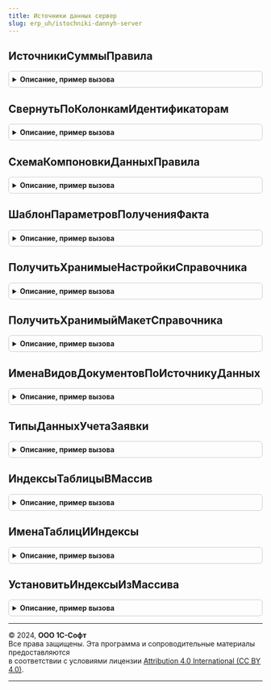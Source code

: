 ```yaml
---
title: Источники данных сервер
slug: erp_uh/istochniki-dannyh-server
---
```



## ИсточникиСуммыПравила
<details style="margin: 1em 0; padding: 0.5em; border: 1px solid #ccc; border-radius: 6px;">

<summary style="font-weight: bold; cursor: pointer;">Описание, пример вызова</summary>

```bsl

// Возвращает имена показателей и соответствующих полей из схемы-источника
//
// Параметры:
//	СхемаКомпоновкиДанных - СхемаКомпоновкиДанных - схема источник данных, которая содержит набор данных типа "Объединение" с именем "ОбъединенныйФакт"
//	Правило - СправочникСсылка.ПравилаПолученияФактаПоПоказателямБюджетов, СправочникСсылка.ПравилаПолученияФактаПоСтатьямБюджетов - правило получения фактических данных.
//
// Возвращаемое значение:
//	Структура - сопоставленные показатели факта и поля источника данных:
//		* Ключ     - Строка - имя показателя фактических данных
//		* Значение - Строка - имя поля в схеме-источнике данных.
//
Функция ИсточникиСуммыПравила(СхемаКомпоновкиДанных, Правило) Экспорт
```

Пример вызова
```bsl
Результат = ИсточникиДанныхСервер.ИсточникиСуммыПравила(СхемаКомпоновкиДанных, Правило) 
```
</details>

## СвернутьПоКолонкамИдентификаторам
<details style="margin: 1em 0; padding: 0.5em; border: 1px solid #ccc; border-radius: 6px;">

<summary style="font-weight: bold; cursor: pointer;">Описание, пример вызова</summary>

```bsl

// Делает свертку однотипно названных колонок таблицы значений в одну колонку с переносом данных.
// Например, позволяет несколько колонок Аналитика1..6 свернуть в одну колонку Аналитика.
// Имена сворачиваемых колонок должны состоять из двух (трех) частей - ИмяКолонкиИзмерения+(ПрефиксИдентификатора)+Идентификатор.
//
// Параметры:
//	ТаблицаДанных         - ТаблицаЗначений - таблица, колонки которой будут свернуты
//		После свертки таблица будет содержать следующие колонки:
//			Колонки, не указанные в КолонкиИзмерения
//			Колонки, указанные в КолонкиИзмерения, но свернутые из нескольких в одну
//			Колонки, указанные в КолонкиАгрегаты с просуммированными данными.
//	КолонкиИзмерения      - Строка, Массив - имена колонок через запятую, по уникальным  значениям которых будет сворачиваться таблица.
//		После свертки колонки будут удалены.
//	Идентификаторы        - Массив - строковые идентификаторы, по которым будут сворачиваться колонки и которые содержаться в именах колонок.
//		Например, уникальный идентификатор или порядковый номер колонки.
//	ПрефиксИдентификатора - Строка - префикс, который будет использоваться как составная часть идентификатора
//	КолонкиАгрегаты       - Строка, Массив - мена колонок через запятую, значения которых будут суммироваться при свертке.
//	НечеткоеСоответствиеИдентификаторов - Булево - Признак нечеткого соответствия идентификаторов
//
Процедура СвернутьПоКолонкамИдентификаторам(ТаблицаДанных, КолонкиИзмерения, Идентификаторы, ПрефиксИдентификатора = "", КолонкиАгрегаты = Неопределено, НечеткоеСоответствиеИдентификаторов = Ложь) Экспорт
```

Пример вызова
```bsl
ИсточникиДанныхСервер.СвернутьПоКолонкамИдентификаторам(ТаблицаДанных, КолонкиИзмерения, Идентификаторы, ПрефиксИдентификатора, КолонкиАгрегаты, НечеткоеСоответствиеИдентификаторов);
```
</details>

## СхемаКомпоновкиДанныхПравила
<details style="margin: 1em 0; padding: 0.5em; border: 1px solid #ccc; border-radius: 6px;">

<summary style="font-weight: bold; cursor: pointer;">Описание, пример вызова</summary>

```bsl

// Возвращает схему для правила получения фактических данных
//
// Параметры:
//	ОписаниеПравила - СправочникСсылка.ПравилаПолученияФактаПоПоказателямБюджетов,
//	                - СправочникСсылка.ПравилаПолученияФактаПоСтатьямБюджетов,
//	                - ВыборкаИзРезультатаЗапроса, СтрокаТаблицыЗначений, Структура - Правило получения факта по показателям бюджетов.
//	ОчищаемыеКоллекцииНастроек - Соответствие - имена коллекций, которые требуется гарантированно очистить. Если значение заполнено, будет получена копия СКД.
//	                           - Неопределено - Значение по умолчанию. Настройки не очищаются.
//	РежимПолученияДанных - ПеречислениеСсылка.РежимПолученияДанныхБюджетирования -
//	                                  Все         - в этом случае в запросах схемы компоновки данных удаляется слово РАЗРЕШЕННЫЕ. Возвращена будет копия СКД.
//	                                  Разрешенные - в этом случае схема исполняется как есть.
//	                       Если значение заполнено, будет получена копия СКД.
//	                     - Неопределено - Значение по умолчанию. Текст запроса не меняется.
//	ПолучатьКопиюДляИзменения  - Булево - По умолчанию Ложь. Если Истина, то возвращена будет копия СКД.
//	ТаблицаКорреспонденций - ТаблицаЗначений - таблица фактических данных на основе корреспонденции балансовых регистров.
//
// Возвращаемое значение:
//	СхемаКомпоновкиДанных - СхемаКомпоновкиДанных - схема получения фактических данных, соответствующая источнику.
//
Функция СхемаКомпоновкиДанныхПравила(ОписаниеПравила, ОчищаемыеКоллекцииНастроек = Неопределено, РежимПолученияДанных = Неопределено, ПолучатьКопиюДляИзменения = Ложь, ТаблицаКорреспонденций = Неопределено) Экспорт
```

Пример вызова
```bsl
Результат = ИсточникиДанныхСервер.СхемаКомпоновкиДанныхПравила(ОписаниеПравила, ОчищаемыеКоллекцииНастроек, РежимПолученияДанных, ПолучатьКопиюДляИзменения, ТаблицаКорреспонденций);
```
</details>

## ШаблонПараметровПолученияФакта
<details style="margin: 1em 0; padding: 0.5em; border: 1px solid #ccc; border-radius: 6px;">

<summary style="font-weight: bold; cursor: pointer;">Описание, пример вызова</summary>

```bsl

// Возвращает параметры получения факта по умолчанию
//
// Параметры:
//   ЗначенияПоУмолчанию             - Структура, Неопределено - переопределенные начальные значения параметров.
//   ПараметрыИдентификацииВыражений - Структура, Неопределено - состав используемых выражений.
//
// Возвращаемое значение:
//  Структура - Параметры получения факта по статьям и показателя бюджетов:
//    * ВалютаМеждународ                 - СправочникСсылка.Валюты - Закешированное значение функциональной валюты международного учета (см. МеждународныйУчетОбщегоНазначения.УчетныеВалюты)
//    * ВалютаОтчета                     - СправочникСсылка.Валюты - Валюта данных
//    * ВалютаРегл                       - СправочникСсылка.Валюты - Закешированное значение валюты регл. учета.
//    * ВалютаУпр                        - СправочникСсылка.Валюты - Закешированное значение валюты упр. учета.
//    * ВидыАналитик                     - Массив из ПланВидовХарактеристикСсылка.АналитикиСтатейБюджетов - содержит значения
//    аналитик, в разрезе которой необходимо получить факт. **  - значения массива.
//    * ПоПравиламПолученияДанных        - Булево - добавлять в таблицу данных колонку с примененным правилом
//    * ВозвращатьСтатьюПоказательБюджета- Булево - добавлять в таблицу данных колонку со статьей/показателем (источник данных)
//    * ВозвращатьУпрИРеглСуммы          - Булево - Вернуть суммы из регистров упр. и регл.
//    * ДополнительныеДанные             - Структура - дополнительные данные, которые будут присоединяться к фактическим
//      данным:
//      ** Вид                   - ПеречислениеСсылка.ВидДополнительныхДанныхИсточниковДанных - описывает способ
//          дополнения фактических данных
//      ** ТаблицаДанных         - ТаблицаЗначений - таблица дополнительных данных, содержащая колонку с именем поля-идентификатора
//    * ДополнительныйОтбор              - НастройкиКомпоновкиДанных - дополнительный глобальный отбор, который
//                                                                     накладывается на данные источника.
//    * ДополнительныеФильтрыПоАналитикам- Структура - поля глобального отбора на аналитики 1..6, на основании которого
//    формируются настройки:
//      ** Ключ     - Строка - имя поля, по которому требуется применить доп. отбор
//      ** Значение - Произвольный - значение доп. отбора
//    * ДополнительныеФильтрыПоИзмерениям- Структура - поля глобального отбора на измерения, на основании которого
//    формируются настройки:
//      ** Ключ     - Строка - имя поля, по которому требуется применить доп. отбор
//      ** Значение - Произвольный - значение доп. отбора
//    * ИндексыТаблиц                    - Соответствие - имена таблиц значений параметров получения факта и массивы
//      включенных в них индексах:
//      ** Ключ - Строка - имя таблицы в параметрах получения факта
//      ** Значение - Массив - массив строк, описывающих примененные индексы
//    * ИсходныеВыраженияЗаполненияАналитик - Соответствие - исходные выражения заполнения аналитик на языке формул:
//      **Ключ - Строка - Исходное выражение заполнения аналитики.
//      **Значение - СправочникСсылка.СтатьиБюджетов, СправочникСсылка.ПоказателиБюджетов - Статья или показатель бюджета
//      		(для указания на конкретный объект в случае ошибки).
//    * ИспользуемыеНумерованныеАналитики- Структура - задействованные нумерованные аналитики. Принимает значения от
//    "Аналитика1" до "Аналитика6"
//    * МаксимальныйНомерАналитики       - Число - число задействованных аналитик. Принимает значения от 1 до 6
//    * ОстаткиТолькоНаНачалоПериода     - Булево - Получать факт только на начало периода (для остатков), в противном
//                                                  случае данные получаются на конец каждого из подпериодов.
//    * Период                           - СтандартныйПериод - Период выборки
//    * Периодичность                    - ПеречислениеСсылка.Периодичность, Неопределено - Периодичность детализации
//        данных за период. Неопределено - без детализации.
//    * Показатели                       - Структура - показатели, которые автоматически подбираются в выборку с учетом
//      настроек набора данных источника:
//      ** Количество - Булево, Неопределено - присутствие свойства в структуре означает, что в выборку следует добавить
//                                             получение количества
//      ** Сумма      - Булево, Неопределено - присутствие свойства в структуре означает, что в выборку следует добавить
//                                             получение суммы
//    * ФактПоСтатьямВлияющимНаПоказателиБюджетовДополнятьХранимымФактом - Булево - Дополнять факт по статьям, влияющим на показатели хранимым фактом.
//                                                                                - По умолчанию Ложь. Ложь - если весь хранимый факт получается отдельно (с помощью кэшируемых скд).
//                                                                                - В бюджетных отчетах (и экземплярах бюджетов) хранимый факт получается отдельно (с помощью кэшируемых скд),
//                                                                                  в лимитах хранимый факт не используется (т.к. правила с типом исполнение бюджета не поддерживают хранимый факт).
//    * ПоВалютам                        - Булево - Развернуть по валютам (суммовые показатели).
//    * ПоЕдиницамИзмерения              - Булево - Развернуть по единицам измерения (количественные показатели).
//    * ПоОрганизациям                   - Булево - Развернуть по организациям.
//    * ПоПодразделениям                 - Булево - Развернуть по подразделениям.
//    * ПоРегистратору                   - Булево - Развернуть факт по регистратору (для оборотов).
//    * РежимПолученияДанных             - ПеречислениеСсылка.РежимПолученияДанныхБюджетирования - определяет режим
//        использования RLS при получении данных
//    * ТаблицаАналитик                  - ТаблицаЗначений - правила, используемые измерения, аналитики и мэппинг
//      аналитик (вид и выражение для получения). По умолчанию пустая таблица:
//      ** Правило                          - СправочникСсылка.ПравилаПолученияФактаПоСтатьямБюджетов - ссылка на правило
//      ** ПоОрганизациям                   - Булево - получать данные по соответствующему измерению
//      ** ПоПодразделениям                 - Булево - получать данные по соответствующему измерению
//      ** ВидАналитики                     - ПланВидовХарактеристикСсылка.АналитикиСтатейБюджетов - вид аналитики
//      ** ВыражениеЗаполненияАналитики     - Строка - выражение для получения данные из полей схемы-источника
//    * ТаблицаПериодов                  - ТаблицаЗначений - непрерывные периоды, за которые требуется получить данные.
//      По умолчанию пустая таблица:
//      ** ПравилоФакта  - СправочникСсылка.ПравилаПолученияФактаПоСтатьямБюджетов - ссылка на правило
//      ** НачалоПериода - Дата - дата начала периода
//      ** КонецПериода  - Дата - дата окончания периода
//    * ТаблицаПравилСтатей              - ТаблицаЗначений - правила получения факта и колонки с реквизитами. По
//        умолчанию пустая таблица. См. в Справочники.ПравилаПолученияФактаПоСтатьямБюджетов.Макеты.ПравилаПолученияФакта
//
Функция ШаблонПараметровПолученияФакта(ЗначенияПоУмолчанию = Неопределено, ПараметрыИдентификацииВыражений = Неопределено) Экспорт
```

Пример вызова
```bsl
Результат = ИсточникиДанныхСервер.ШаблонПараметровПолученияФакта(ЗначенияПоУмолчанию, ПараметрыИдентификацииВыражений);
```
</details>

## ПолучитьХранимыеНастройкиСправочника
<details style="margin: 1em 0; padding: 0.5em; border: 1px solid #ccc; border-radius: 6px;">

<summary style="font-weight: bold; cursor: pointer;">Описание, пример вызова</summary>

```bsl

// Возвращает хранимые настройки из указанного справочника
//
// Параметры:
//  ИмяСправочникаИсточника  - Строка - например, "ПравилаПолученияФактаПоПоказателямБюджетов"
//  ХешНастроек - Строка - хеш-сумма настроенных отборов компоновки данных
//  ПроверкаУникальности - Булево - указывает на необходимость добавления в дополнительные свойства Ссылки.
//
// Возвращаемое значение:
//  КомпоновщикНастроекКомпоновкиДанных
//
Функция ПолучитьХранимыеНастройкиСправочника(ИмяСправочникаИсточника, ХешНастроек, ПроверкаУникальности = Ложь) Экспорт
```

Пример вызова
```bsl
Результат = ИсточникиДанныхСервер.ПолучитьХранимыеНастройкиСправочника(ИмяСправочникаИсточника, ХешНастроек, ПроверкаУникальности);
```
</details>

## ПолучитьХранимыйМакетСправочника
<details style="margin: 1em 0; padding: 0.5em; border: 1px solid #ccc; border-radius: 6px;">

<summary style="font-weight: bold; cursor: pointer;">Описание, пример вызова</summary>

```bsl

// Возвращает хранимый макет из указанного справочника
//
// Параметры:
//  ИмяСправочникаИсточника  - Строка - например, "ПравилаПолученияФактаПоПоказателямБюджетов"
//  ХешСхемыКомпоновкиДанных - Строка - хеш-сумма произвольной схемы компоновки данных
//  ПроверкаУникальности - Булево - указывает на необходимость добавления в дополнительные свойства Ссылки.
//
// Возвращаемое значение:
//  ТабличныйДокумент, ТекстовыйДокумент - объект, который может быть макетом.
//
Функция ПолучитьХранимыйМакетСправочника(ИмяСправочникаИсточника, ХешСхемыКомпоновкиДанных, ПроверкаУникальности = Ложь) Экспорт
```

Пример вызова
```bsl
Результат = ИсточникиДанныхСервер.ПолучитьХранимыйМакетСправочника(ИмяСправочникаИсточника, ХешСхемыКомпоновкиДанных, ПроверкаУникальности);
```
</details>

## ИменаВидовДокументовПоИсточникуДанных
<details style="margin: 1em 0; padding: 0.5em; border: 1px solid #ccc; border-radius: 6px;">

<summary style="font-weight: bold; cursor: pointer;">Описание, пример вызова</summary>

```bsl

// Возвращает массив имен видов документов по источнику данных
//
// Параметры:
//  ИсточникДанных - СправочникСсылка.НастройкиХозяйственныхОпераций
//
// Возвращаемое значение:
//  Массив из Строка
Функция ИменаВидовДокументовПоИсточникуДанных(ИсточникДанных) Экспорт
```

Пример вызова
```bsl
Результат = ИсточникиДанныхСервер.ИменаВидовДокументовПоИсточникуДанных(ИсточникДанных) 
```
</details>

## ТипыДанныхУчетаЗаявки
<details style="margin: 1em 0; padding: 0.5em; border: 1px solid #ccc; border-radius: 6px;">

<summary style="font-weight: bold; cursor: pointer;">Описание, пример вызова</summary>

```bsl

// Возвращает типы данных учета Приход и Расход по хозяйственной операции
//
// Параметры:
//  ДокументЗаявки - ДокументСсылка.ЗаявкаНаРасходованиеДенежныхСредств,
//					 ДокументСсылка.ЗаявкаНаКомандировку
//
// Возвращаемое значение:
//  Массив из Структура:
//   Ключ - Строка (Приход и Расход)
//   Значение - ПеречислениеСсылка.ТипыДанныхУчета
//
Функция ТипыДанныхУчетаЗаявки(ДокументЗаявки) Экспорт
```

Пример вызова
```bsl
Результат = ИсточникиДанныхСервер.ТипыДанныхУчетаЗаявки(ДокументЗаявки) 
```
</details>

## ИндексыТаблицыВМассив
<details style="margin: 1em 0; padding: 0.5em; border: 1px solid #ccc; border-radius: 6px;">

<summary style="font-weight: bold; cursor: pointer;">Описание, пример вызова</summary>

```bsl

// Возвращает строковые представления индексов
//
// Параметры:
//	ТаблицаЗначений - ТаблицаЗначений - таблица, индексы которой требуется получить.
//
// Возвращаемое значение:
//	Массив - строковые представления индексов таблицы.
//
Функция ИндексыТаблицыВМассив(ТаблицаЗначений) Экспорт
```

Пример вызова
```bsl
Результат = ИсточникиДанныхСервер.ИндексыТаблицыВМассив(ТаблицаЗначений) 
```
</details>

## ИменаТаблицИИндексы
<details style="margin: 1em 0; padding: 0.5em; border: 1px solid #ccc; border-radius: 6px;">

<summary style="font-weight: bold; cursor: pointer;">Описание, пример вызова</summary>

```bsl

// Возвращает строковые представления индексов для нескольких таблиц
//
// Параметры:
//	ТаблицыЗначений - Соответствие, Структура - таблицы, индексы которой требуется получить:
//		* Ключ     - Строка - имя таблицы
//		* Значение - ТаблицаЗначений - таблица, индексы которой требуется получить.
//
// Возвращаемое значение:
//	Соответствие - индексы таблиц:
//		* Ключ     - Строка - имя таблицы
//		* Значение - Массив - строковые представления индексов таблицы.
//
Функция ИменаТаблицИИндексы(ТаблицыЗначений) Экспорт
```

Пример вызова
```bsl
Результат = ИсточникиДанныхСервер.ИменаТаблицИИндексы(ТаблицыЗначений) 
```
</details>

## УстановитьИндексыИзМассива
<details style="margin: 1em 0; padding: 0.5em; border: 1px solid #ccc; border-radius: 6px;">

<summary style="font-weight: bold; cursor: pointer;">Описание, пример вызова</summary>

```bsl

// Устанавливает или очищает индексы таблицы значений
//
// Параметры:
//	ТаблицаЗначений - ТаблицаЗначений - таблица, индексы которой требуется установить
//	ИндексыТаблицы - Массив, Неопределено - строковые представления индексов таблицы.
//		Если передано Неопределено, то индексы таблицы будут очищены.
//
Процедура УстановитьИндексыИзМассива(ТаблицаЗначений, ИндексыТаблицы = Неопределено) Экспорт
```

Пример вызова
```bsl
ИсточникиДанныхСервер.УстановитьИндексыИзМассива(ТаблицаЗначений, ИндексыТаблицы);
```
</details>

---

© 2024, **ООО 1С-Софт**  
Все права защищены. Эта программа и сопроводительные материалы предоставляются  
в соответствии с условиями лицензии [Attribution 4.0 International (CC BY 4.0)](https://creativecommons.org/licenses/by/4.0/legalcode).

---

